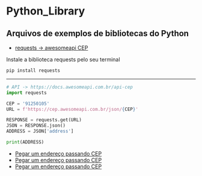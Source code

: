 # Python_Library

## Arquivos de exemplos de bibliotecas do Python

* <a href='./get_address_by_cep.py'>requests -> awesomeapi CEP</a>

Instale a biblioteca requests pelo seu terminal
```bash
pip install requests
```
----

```python
# API -> https://docs.awesomeapi.com.br/api-cep
import requests

CEP = '91250105'
URL = f'https://cep.awesomeapi.com.br/json/{CEP}'

RESPONSE = requests.get(URL)
JSON = RESPONSE.json()
ADDRESS = JSON['address']

print(ADDRESS)

```

* <a href='get_address_by_cep.py'>Pegar um endereço passando CEP</a>
* <a href='get_address_by_cep.py'>Pegar um endereço passando CEP</a>
* <a href='get_address_by_cep.py'>Pegar um endereço passando CEP</a>
